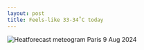 ```yaml
---
layout: post
title: Feels-like 33-34˚C today
---
```


![Heatforecast meteogram Paris 9 Aug 2024](https://heatforecast.github.io/images/paris_2024080900.png)